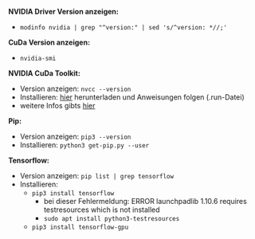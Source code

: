 



**NVIDIA Driver Version anzeigen:**
- ```modinfo nvidia | grep "^version:" | sed 's/^version: *//;'```

**CuDa Version anzeigen:**
- ```nvidia-smi```

**NVIDIA CuDa Toolkit:**
- Version anzeigen: ```nvcc --version```
- Installieren: [hier](https://developer.nvidia.com/cuda-toolkit-archive) herunterladen und Anweisungen folgen (.run-Datei)
- weitere Infos gibts [hier](https://github.com/gitkatrin/templates/blob/master/TrainWithGPU.md)

**Pip:**
- Version anzeigen: ```pip3 --version```
- Installieren: ```python3 get-pip.py --user```

**Tensorflow:**
- Version anzeigen: ```pip list | grep tensorflow```
- Installieren:
    - ```pip3 install tensorflow```
        - bei dieser Fehlermeldung: ERROR launchpadlib 1.10.6 requires testresources which is not installed
        - ```sudo apt install python3-testresources```
    - ```pip3 install tensorflow-gpu```
